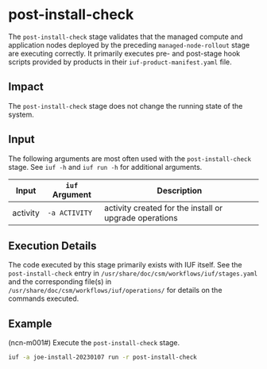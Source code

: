 # post-install-check

The `post-install-check` stage validates that the managed compute and application nodes deployed by the preceding `managed-node-rollout` stage are executing correctly. It primarily executes pre- and post-stage hook scripts provided by products in their `iuf-product-manifest.yaml` file.

## Impact

The `post-install-check` stage does not change the running state of the system.

## Input

The following arguments are most often used with the `post-install-check` stage. See `iuf -h` and `iuf run -h` for additional arguments.

| Input           | `iuf` Argument | Description |
| --------------- | -------------- | ----------- |
| activity        | `-a ACTIVITY`  | activity created for the install or upgrade operations |

## Execution Details

The code executed by this stage primarily exists with IUF itself. See the `post-install-check` entry in `/usr/share/doc/csm/workflows/iuf/stages.yaml` and the corresponding file(s) in `/usr/share/doc/csm/workflows/iuf/operations/` for details on the commands executed.

## Example

(ncn-m001#) Execute the `post-install-check` stage.

```bash
iuf -a joe-install-20230107 run -r post-install-check
```

